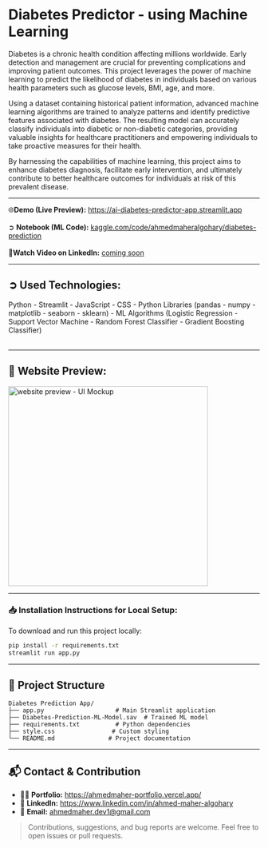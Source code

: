 # Diabetes Predictor - using Machine Learning

Diabetes is a chronic health condition affecting millions worldwide. Early detection and management are crucial for preventing complications and improving patient outcomes. This project leverages the power of machine learning to predict the likelihood of diabetes in individuals based on various health parameters such as glucose levels, BMI, age, and more.

Using a dataset containing historical patient information, advanced machine learning algorithms are trained to analyze patterns and identify predictive features associated with diabetes. The resulting model can accurately classify individuals into diabetic or non-diabetic categories, providing valuable insights for healthcare practitioners and empowering individuals to take proactive measures for their health.

By harnessing the capabilities of machine learning, this project aims to enhance diabetes diagnosis, facilitate early intervention, and ultimately contribute to better healthcare outcomes for individuals at risk of this prevalent disease.

<hr>

🌐**Demo (Live Preview):** <a href="https://ai-diabetes-predictor-app.streamlit.app/" target="_blank">https://ai-diabetes-predictor-app.streamlit.app</a> 
<br/><br/>
➲ **Notebook (ML Code):** <a href="https://www.kaggle.com/code/ahmedmaheralgohary/diabetes-prediction" target="_blank">kaggle.com/code/ahmedmaheralgohary/diabetes-prediction</a>
<br/><br/>
🎥**Watch Video on LinkedIn:** <a href="" target="_blank">coming soon</a> 

<hr>

## ➲ **Used Technologies:** <br>
Python - Streamlit - JavaScript - CSS - Python Libraries (pandas - numpy - matplotlib - seaborn - sklearn) - ML Algorithms (Logistic Regression - Support Vector Machine - Random Forest Classifier - Gradient Boosting Classifier)
<br><br>

<hr>

## 👀 Website Preview:
<a href="https://ai-diabetes-predictor-app.streamlit.app/" title="demo">
  <img src="https://github.com/user-attachments/assets/525827a6-ab63-4dd2-8afe-85b8ffc68514" alt="website preview - UI Mockup" width="400">
</a>

<hr>


### 📥 Installation Instructions for Local Setup:
To download and run this project locally:
```bash
pip install -r requirements.txt
streamlit run app.py
```

<hr>

## 📁 Project Structure

```
Diabetes Prediction App/
├── app.py                    # Main Streamlit application
├── Diabetes-Prediction-ML-Model.sav  # Trained ML model
├── requirements.txt          # Python dependencies
├── style.css                # Custom styling
└── README.md               # Project documentation
```

<hr/>

## 📬 Contact & Contribution
- 🧑‍💻 **Portfolio:** <a href="https://ahmedmaher-portfolio.vercel.app/" title="See My Portfolio">https://ahmedmaher-portfolio.vercel.app/</a>
- 🔗 **LinkedIn:** <a href="https://www.linkedin.com/in/ahmed-maher-algohary" title="Contact via LinkedIn">https://www.linkedin.com/in/ahmed-maher-algohary</a>
- 📧 **Email:** <a href="mailto:ahmedmaher.dev1@gmail.com" title="Contact via Email">ahmedmaher.dev1@gmail.com</a>

> Contributions, suggestions, and bug reports are welcome. Feel free to open issues or pull requests.
